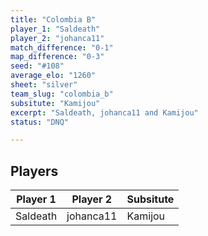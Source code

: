 ```yaml
---
title: "Colombia B"
player_1: "Saldeath"
player_2: "johanca11"
match_difference: "0-1"
map_difference: "0-3"
seed: "#108"
average_elo: "1260"
sheet: "silver"
team_slug: "colombia_b"
subsitute: "Kamijou"
excerpt: "Saldeath, johanca11 and Kamijou"
status: "DNQ"

---
```

## Players

| Player 1 | Player 2 | Subsitute |
| -- | -- | -- |
| Saldeath | johanca11 | Kamijou |
